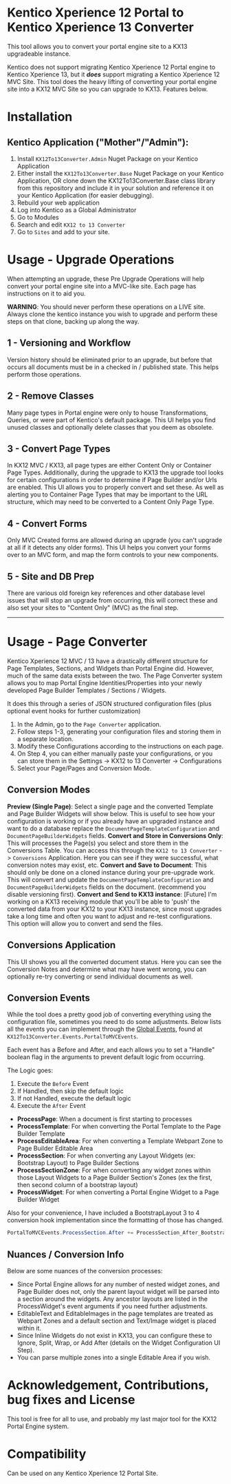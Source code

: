 

# Kentico Xperience 12 Portal to Kentico Xperience 13 Converter
This tool allows you to convert  your portal engine site to a KX13 upgradeable instance.

Kentico does not support migrating Kentico Xperience 12 Portal engine to Kentico Xperience 13, but it ***does*** support migrating a Kentico Xperience 12 MVC Site.  This tool does the heavy lifting of converting your portal engine site into a KX12 MVC Site so you can upgrade to KX13.  Features below.

# Installation
## Kentico Application ("Mother"/"Admin"):

1. Install `KX12To13Converter.Admin` Nuget Package on your Kentico Application
2. Either install the `KX12To13Converter.Base` Nuget Package on your Kentico Application, OR clone down the KX12To13Converter.Base class library from this repository and include it in your solution and reference it on your Kentico Application (for easier debugging).
3. Rebuild your web application
4. Log into Kentico as a Global Administrator
5. Go to Modules
6. Search and edit `KX12 to 13 Converter`
7. Go to `Sites` and add to your site.

# Usage - Upgrade Operations
When attempting an upgrade, these Pre Upgrade Operations will help convert your portal engine site into a MVC-like site.  Each page has instructions on it to aid you.

**WARNING**: You should never perform these operations on a LIVE site.  Always clone the kentico instance you wish to upgrade and perform these steps on that clone, backing up along the way.

## 1 - Versioning and Workflow 
Version history should be eliminated prior to an upgrade, but before that occurs all documents must be in a checked in / published state.  This helps perform those operations.

## 2 - Remove Classes
Many page types in Portal engine were only to house Transformations, Queries, or were part of Kentico's default package.  This UI helps you find unused classes and optionally delete classes that you deem as obsolete.

## 3 - Convert Page Types
In KX12 MVC / KX13, all page types are either Content Only or Container Page Types. Additionally, during the upgrade to KX13 the upgrade tool looks for certain configurations in order to determine if Page Builder and/or Urls are enabled.  This UI allows you to properly convert and set these.   As well as alerting you to Container Page Types that may be important to the URL structure, which may need to be converted to a Content Only Page Type.

## 4 - Convert Forms
Only MVC Created forms are allowed during an upgrade (you can't upgrade at all if it detects any older forms).  This UI helps you convert your forms over to an MVC form, and map the form controls to your new components.

## 5 - Site and DB Prep
There are various old foreign key references and other database level issues that will stop an upgrade from occurring, this will correct these and also set your sites to "Content Only" (MVC) as the final step.

**********************
# Usage - Page Converter

Kentico Xperience 12 MVC / 13 have a drastically different structure for Page Templates, Sections, and Widgets than Portal Engine did.  However, much of the same data exists between the two.  The Page Converter system allows you to map Portal Engine Identities/Properties into your newly developed Page Builder Templates / Sections / Widgets.

It does this through a series of JSON structured configuration files (plus optional event hooks for further customization)

1. In the Admin, go to the `Page Converter` application.
2. Follow steps 1-3, generating your configuration files and storing them in a separate location.
3. Modify these Configurations according to the instructions on each page.
4. On Step 4, you can either manually paste your configurations, or you can store them in the Settings -> KX12 to 13 Converter -> Configurations
5. Select your Page/Pages and Conversion Mode.

## Conversion Modes
**Preview (Single Page)**:  Select a single page and the converted Template and Page Builder Widgets will show below.  This is useful to see how your configuration is working or if you already have an upgraded instance and want to do a database replace the `DocumentPageTemplateConfiguration` and `DocumentPageBuilderWidgets` fields.
**Convert and Store in Conversions Only**: This will processes the Page(s) you select and store them in the Conversions Table.  You can access this through the `KX12 to 13 Converter` -> `Conversions` Application.  Here you can see if they were successful, what conversion notes may exist, etc.
**Convert and Save to Document**: This should only be done on a cloned instance during your pre-upgrade work.  This will convert and update the `DocumentPageTemplateConfiguration` and `DocumentPageBuilderWidgets` fields on the document. (recommend you disable versioning first).
**Convert and Send to KX13 instance**: [Future] I'm working on a KX13 receiving module that you'll be able to 'push' the converted data from your KX12 to your KX13 instance, since most upgrades take a long time and often you want to adjust and re-test configurations.  This option will allow you to convert and send the files.

## Conversions Application
This UI shows you all the converted document status.  Here you can see the Conversion Notes and determine what may have went wrong, you can optionally re-try converting or send individual documents as well.

## Conversion Events
While the tool does a pretty good job of converting everything using the configuration file, sometimes you need to do some adjustments.  Below lists all the events you can implement through the [Global Events](https://docs.xperience.io/k12sp/custom-development/handling-global-events), found at `KX12To13Converter.Events.PortalToMVCEvents`.  

Each event has a Before and After, and each allows you to set a "Handle" boolean flag in the arguments to prevent default logic from occurring.

The Logic goes:
1. Execute the `Before` Event
2. If Handled, then skip the default logic
3. If not Handled, execute the default logic
4. Execute the `After` Event

* **ProcessPage**: When a document is first starting to processes
* **ProcessTemplate**: For when converting the Portal Template to the Page Builder Template
* **ProcessEditableArea**: For when converting a Template Webpart Zone  to Page Builder Editable Area
* **ProcessSection**: For when converting any Layout Widgets (ex: Bootstrap Layout) to Page Builder Sections
* **ProcessSectionZone**: For when converting any widget zones within those Layout Widgets to a Page Builder Section's Zones (ex the first, then second column of a bootstrap layout)
* **ProcessWidget**: For when converting a Portal Engine Widget to a Page Builder Widget

Also for your convenience, I have included a BootstrapLayout 3 to 4 conversion hook implementation since the formatting of those has changed.
```csharp 
PortalToMVCEvents.ProcessSection.After += ProcessSection_After_BootstrapLayout.ProcessSectionAfter_Bootstrap;
```

## Nuances / Conversion Info
Below are some nuances of the conversion processes:
* Since Portal Engine allows for any number of nested widget zones, and Page Builder does not, only the parent layout widget will be parsed into a section around the widgets.  Any ancestor layouts are listed in the ProcessWidget's event arguments if you need further adjustments.
* EditableText and EditableImages in the page templates are treated as Webpart Zones and a default section and Text/Image widget is placed within it.
* Since Inline Widgets do not exist in KX13, you can configure these to Ignore, Split, Wrap, or Add After (details on the Widget Configuration UI Step).
* You can parse multiple zones into a single Editable Area if you wish.

# Acknowledgement, Contributions, bug fixes and License

This tool is free for all to use, and probably my last major tool for the KX12 Portal Engine system.

# Compatibility
Can be used on any Kentico Xperience 12 Portal Site.